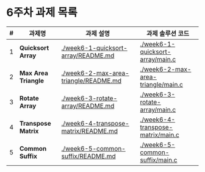 # 6주차 과제 목록

| #   | 과제명                   | 과제 설명                                                                          | 과제 솔루션 코드                                                                |
|-----|-----------------------|--------------------------------------------------------------------------------|--------------------------------------------------------------------------|
| 1   | **Quicksort Array**   | [./week6-1-quicksort-array/README.md](./week6-1-quicksort-array/README.md)     | [./week6-1-quicksort-array/main.c](./week6-1-quicksort-array/main.c)     |
| 2   | **Max Area Triangle** | [./week6-2-max-area-triangle/README.md](./week6-2-max-area-triangle/README.md) | [./week6-2-max-area-triangle/main.c](./week6-2-max-area-triangle/main.c) |
| 3   | **Rotate Array**      | [./week6-3-rotate-array/README.md](./week6-3-rotate-array/README.md)           | [./week6-3-rotate-array/main.c](./week6-3-rotate-array/main.c)           |
| 4   | **Transpose Matrix**  | [./week6-4-transpose-matrix/README.md]([./week6-4-transpose-matrix/README.md]) | [./week6-4-transpose-matrix/main.c](./week6-4-transpose-matrix/main.c)   |
| 5   | **Common Suffix**     | [./week6-5-common-suffix/README.md](./week6-5-common-suffix/README.md)         | [./week6-5-common-suffix/main.c](./week6-5-common-suffix/main.c)         |
